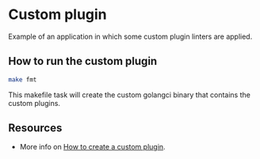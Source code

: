 # Custom plugin

Example of an application in which some custom plugin linters are applied.

## How to run the custom plugin

```bash
make fmt
```

This makefile task will create the custom golangci binary that contains the custom plugins.

## Resources

- More info on [How to create a custom plugin](https://golangci-lint.run/plugins/module-plugins/).
